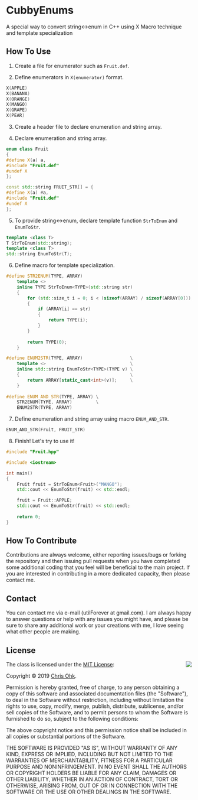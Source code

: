 # CubbyEnums

A special way to convert string<->enum in C++ using X Macro technique and template specialization

## How To Use

1. Create a file for enumerator such as `Fruit.def`.

2. Define enumerators in `X(enumerator)` format.

```C++
X(APPLE)
X(BANANA)
X(ORANGE)
X(MANGO)
X(GRAPE)
X(PEAR)
```

3. Create a header file to declare enumeration and string array.

4. Declare enumeration and string array.

```C++
enum class Fruit
{
#define X(a) a,
#include "Fruit.def"
#undef X
};

const std::string FRUIT_STR[] = {
#define X(a) #a,
#include "Fruit.def"
#undef X
};
```

5. To provide string<->enum, declare template function `StrToEnum` and `EnumToStr`.

```C++
template <class T>
T StrToEnum(std::string);
template <class T>
std::string EnumToStr(T);
```

6. Define macro for template specialization.

```C++
#define STR2ENUM(TYPE, ARRAY)                                                \
    template <>                                                              \
    inline TYPE StrToEnum<TYPE>(std::string str)                             \
    {                                                                        \
        for (std::size_t i = 0; i < (sizeof(ARRAY) / sizeof(ARRAY[0])); ++i) \
        {                                                                    \
            if (ARRAY[i] == str)                                             \
            {                                                                \
                return TYPE(i);                                              \
            }                                                                \
        }                                                                    \
                                                                             \
        return TYPE(0);                                                      \
    }

#define ENUM2STR(TYPE, ARRAY)                  \
    template <>                                \
    inline std::string EnumToStr<TYPE>(TYPE v) \
    {                                          \
        return ARRAY[static_cast<int>(v)];     \
    }
    
#define ENUM_AND_STR(TYPE, ARRAY) \
    STR2ENUM(TYPE, ARRAY)         \
    ENUM2STR(TYPE, ARRAY)    
```

7. Define enumeration and string array using macro `ENUM_AND_STR`.

```C++
ENUM_AND_STR(Fruit, FRUIT_STR)
```

8. Finish! Let's try to use it!

```C++
#include "Fruit.hpp"

#include <iostream>

int main()
{
	Fruit fruit = StrToEnum<Fruit>("MANGO");
	std::cout << EnumToStr(fruit) << std::endl;

	fruit = Fruit::APPLE;
	std::cout << EnumToStr(fruit) << std::endl;
	
	return 0;
}
```

## How To Contribute

Contributions are always welcome, either reporting issues/bugs or forking the repository and then issuing pull requests when you have completed some additional coding that you feel will be beneficial to the main project. If you are interested in contributing in a more dedicated capacity, then please contact me.

## Contact

You can contact me via e-mail (utilForever at gmail.com). I am always happy to answer questions or help with any issues you might have, and please be sure to share any additional work or your creations with me, I love seeing what other people are making.

## License

<img align="right" src="http://opensource.org/trademarks/opensource/OSI-Approved-License-100x137.png">

The class is licensed under the [MIT License](http://opensource.org/licenses/MIT):

Copyright &copy; 2019 [Chris Ohk](http://www.github.com/utilForever).

Permission is hereby granted, free of charge, to any person obtaining a copy of this software and associated documentation files (the "Software"), to deal in the Software without restriction, including without limitation the rights to use, copy, modify, merge, publish, distribute, sublicense, and/or sell copies of the Software, and to permit persons to whom the Software is furnished to do so, subject to the following conditions:

The above copyright notice and this permission notice shall be included in all copies or substantial portions of the Software.

THE SOFTWARE IS PROVIDED "AS IS", WITHOUT WARRANTY OF ANY KIND, EXPRESS OR IMPLIED, INCLUDING BUT NOT LIMITED TO THE WARRANTIES OF MERCHANTABILITY, FITNESS FOR A PARTICULAR PURPOSE AND NONINFRINGEMENT. IN NO EVENT SHALL THE AUTHORS OR COPYRIGHT HOLDERS BE LIABLE FOR ANY CLAIM, DAMAGES OR OTHER LIABILITY, WHETHER IN AN ACTION OF CONTRACT, TORT OR OTHERWISE, ARISING FROM, OUT OF OR IN CONNECTION WITH THE SOFTWARE OR THE USE OR OTHER DEALINGS IN THE SOFTWARE.
